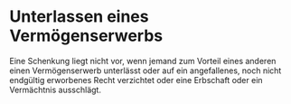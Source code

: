 # Unterlassen eines Vermögenserwerbs

Eine Schenkung liegt nicht vor, wenn jemand zum Vorteil eines anderen einen Vermögenserwerb unterlässt oder auf ein angefallenes, noch nicht endgültig erworbenes Recht verzichtet oder eine Erbschaft oder ein Vermächtnis ausschlägt.